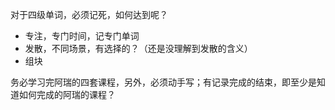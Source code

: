 对于四级单词，必须记死，如何达到呢？
- 专注，专门时间，记专门单词
- 发散，不同场景，有选择的？（还是没理解到发散的含义）
- 组块

务必学习完阿瑞的四套课程，另外，必须动手写；有记录完成的结束，即至少是知道如何完成的阿瑞的课程？